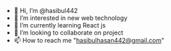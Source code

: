 - 👋 Hi, I’m @hasibul442
- 👀 I’m interested in new web technology 
- 🌱 I’m currently learning React js
- 💞️ I’m looking to collaborate on project
- 📫 How to reach me "hasibulhasan442@gmail.com"

<!---
hasibul442/hasibul442 is a ✨ special ✨ repository because its `README.md` (this file) appears on your GitHub profile.
You can click the Preview link to take a look at your changes.
--->

